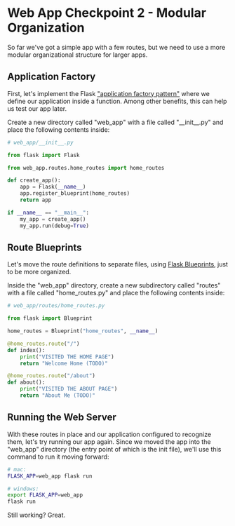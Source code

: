 
# Web App Checkpoint 2 - Modular Organization

So far we've got a simple app with a few routes, but we need to use a more modular organizational structure for larger apps.

## Application Factory

First, let's implement the Flask ["application factory pattern"](https://flask.palletsprojects.com/en/1.1.x/patterns/appfactories/) where we define our application inside a function. Among other benefits, this can help us test our app later.

Create a new directory called "web_app" with a file called "\_\_init_\_.py" and place the following contents inside:

```py
# web_app/__init__.py

from flask import Flask

from web_app.routes.home_routes import home_routes

def create_app():
    app = Flask(__name__)
    app.register_blueprint(home_routes)
    return app

if __name__ == "__main__":
    my_app = create_app()
    my_app.run(debug=True)
```

## Route Blueprints

Let's move the route definitions to separate files, using [Flask Blueprints](https://flask.palletsprojects.com/en/1.1.x/blueprints/), just to be more organized.

Inside the "web_app" directory, create a new subdirectory called "routes" with a file called "home_routes.py" and place the following contents inside:

```py
# web_app/routes/home_routes.py

from flask import Blueprint

home_routes = Blueprint("home_routes", __name__)

@home_routes.route("/")
def index():
    print("VISITED THE HOME PAGE")
    return "Welcome Home (TODO)"

@home_routes.route("/about")
def about():
    print("VISITED THE ABOUT PAGE")
    return "About Me (TODO)"
```

## Running the Web Server

With these routes in place and our application configured to recognize them, let's try running our app again. Since we moved the app into the "web_app" directory (the entry point of which is the init file), we'll use this command to run it moving forward:

```sh
# mac:
FLASK_APP=web_app flask run

# windows:
export FLASK_APP=web_app
flask run
```

Still working? Great.
